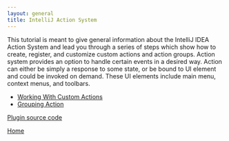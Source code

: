 ```yaml
---
layout: general
title: IntelliJ Action System
---
```


This tutorial is meant to give general information about the IntelliJ IDEA Action System and lead you through a series of steps
which show how to create, register, and customize custom actions and action groups.
Action system provides an option to handle certain events in a desired way. 
Action can either be simply a response to some state, or be bound to UI element and could be invoked on demand. 
These UI elements include main menu, context menus, and toolbars.


* [Working With Custom Actions](action_system/working_with_custom_actions.html)
* [Grouping Action](action_system/grouping_action.html)


[Plugin source code](https://github.com/JetBrains/intellij-sdk/tree/master/code_samples/register_actions)

[Home](/)



